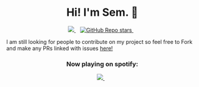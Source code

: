 <h1 align='center'>
  Hi! I'm Sem. 👋
</h1>
<p align='center'>
 <a href="https://github.com/sponsors/osesem">
    <img src="https://img.shields.io/badge/sponsor-30363D?style=for-the-badge&logo=GitHub-Sponsors&logoColor=#white" />        
  </a>&nbsp;&nbsp;
  <a href="#">
  <img alt="GitHub Repo stars" src="https://img.shields.io/github/stars/OseSem">
</a>&nbsp;&nbsp;
</p>

I am still looking for people to contribute on my project so feel free to Fork and make any PRs linked with issues [here!](https://github.com/OseSem/communitybot)

<center><h3>Now playing on spotify:</h3></center>
<p align='center'>
 <a href="https://github.com/sponsors/osesem">
    <img src="https://spotify-github-profile.vercel.app/api/view?uid=31o2q3drhwkdfkqwzzkazngqy3fm&cover_image=true&theme=novatorem&show_offline=false&background_color=121212&interchange=false&bar_color=53b14f&bar_color_cover=false)](https://github.com/kittinan/spotify-github-profile" />        
  </a>&nbsp;&nbsp;
</p>
